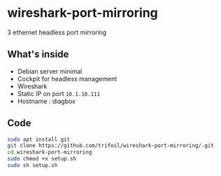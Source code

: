# wireshark-port-mirroring
3 ethernet headless port mirroring


## What's inside

* Debian server minimal
* Cockpit for headless management
* Wireshark
* Static IP on port ```10.1.10.111```
* Hostname : diagbox

## Code

```sh
sudo apt install git
git clone https://github.com/trifoil/wireshark-port-mirroring/.git
cd wireshark-port-mirroring
sudo chmod +x setup.sh
sudo sh setup.sh
```
